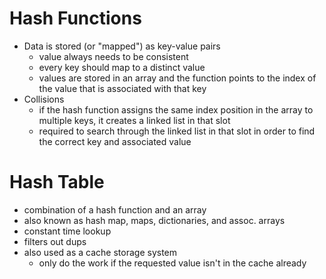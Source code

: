 # Hash Functions
* Data is stored (or "mapped") as key-value pairs
  * value always needs to be consistent
  * every key should map to a distinct value  
  * values are stored in an array and the function points to the index of the value that is associated with that key
* Collisions
  * if the hash function assigns the same index position in the array to multiple keys, it creates a linked list in that slot
  * required to search through the linked list in that slot in order to find the correct key and associated value 

# Hash Table
* combination of a hash function and an array
* also known as hash map, maps, dictionaries, and assoc. arrays
* constant time lookup
* filters out dups
* also used as a cache storage system
  * only do the work if the requested value isn't in the cache already
